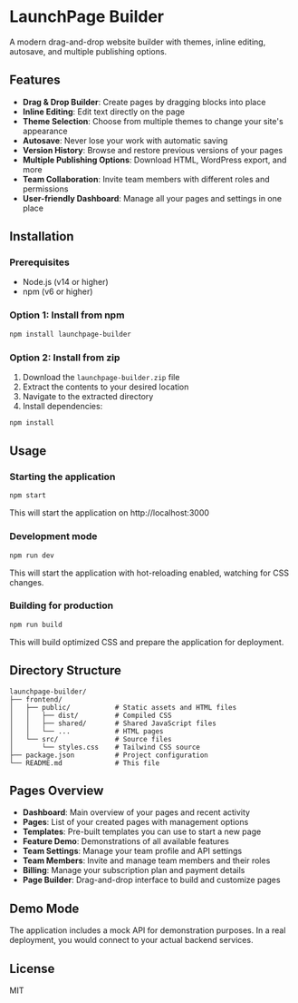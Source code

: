 # LaunchPage Builder

A modern drag-and-drop website builder with themes, inline editing, autosave, and multiple publishing options.

## Features

- **Drag & Drop Builder**: Create pages by dragging blocks into place
- **Inline Editing**: Edit text directly on the page
- **Theme Selection**: Choose from multiple themes to change your site's appearance
- **Autosave**: Never lose your work with automatic saving
- **Version History**: Browse and restore previous versions of your pages
- **Multiple Publishing Options**: Download HTML, WordPress export, and more
- **Team Collaboration**: Invite team members with different roles and permissions
- **User-friendly Dashboard**: Manage all your pages and settings in one place

## Installation

### Prerequisites

- Node.js (v14 or higher)
- npm (v6 or higher)

### Option 1: Install from npm

```bash
npm install launchpage-builder
```

### Option 2: Install from zip

1. Download the `launchpage-builder.zip` file
2. Extract the contents to your desired location
3. Navigate to the extracted directory
4. Install dependencies:

```bash
npm install
```

## Usage

### Starting the application

```bash
npm start
```

This will start the application on http://localhost:3000

### Development mode

```bash
npm run dev
```

This will start the application with hot-reloading enabled, watching for CSS changes.

### Building for production

```bash
npm run build
```

This will build optimized CSS and prepare the application for deployment.

## Directory Structure

```
launchpage-builder/
├── frontend/
│   ├── public/           # Static assets and HTML files
│   │   ├── dist/         # Compiled CSS
│   │   ├── shared/       # Shared JavaScript files
│   │   └── ...           # HTML pages
│   └── src/              # Source files
│       └── styles.css    # Tailwind CSS source
├── package.json          # Project configuration
└── README.md             # This file
```

## Pages Overview

- **Dashboard**: Main overview of your pages and recent activity
- **Pages**: List of your created pages with management options
- **Templates**: Pre-built templates you can use to start a new page
- **Feature Demo**: Demonstrations of all available features
- **Team Settings**: Manage your team profile and API settings
- **Team Members**: Invite and manage team members and their roles
- **Billing**: Manage your subscription plan and payment details
- **Page Builder**: Drag-and-drop interface to build and customize pages

## Demo Mode

The application includes a mock API for demonstration purposes. In a real deployment, you would connect to your actual backend services.

## License

MIT 